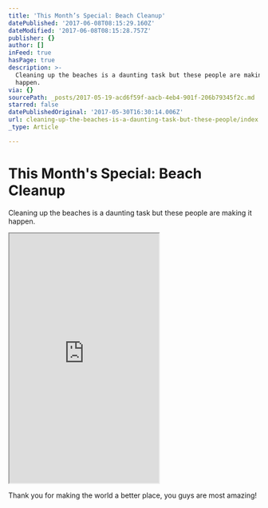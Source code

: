 ```yaml
---
title: 'This Month’s Special: Beach Cleanup'
datePublished: '2017-06-08T08:15:29.160Z'
dateModified: '2017-06-08T08:15:28.757Z'
publisher: {}
author: []
inFeed: true
hasPage: true
description: >-
  Cleaning up the beaches is a daunting task but these people are making it
  happen.
via: {}
sourcePath: _posts/2017-05-19-acd6f59f-aacb-4eb4-901f-206b79345f2c.md
starred: false
datePublishedOriginal: '2017-05-30T16:30:14.006Z'
url: cleaning-up-the-beaches-is-a-daunting-task-but-these-people/index.html
_type: Article

---
```

# This Month's Special: Beach Cleanup

Cleaning up the beaches is a daunting task but these people are making it happen.

<iframe src="https://the-grid.github.io/ed-userhtml/?g=eJxdkN1qwzAMhV8lGNrL_LXpRlp3FEpfYINdDtdWYjPXCrITt28_k-RqoIujT-cIpJPpSDwg8yQ50yEMvi2KGGPeCQl3xN9c4qMY7Ngb54vJKMB80MOHJuj47N_sLpv6lup_KqGrSInLhFIo_EbbQWLzDp9EVVbNvqned4e3ujk0VZ3Y1muMPwGegZfbaFTQfF-WLFskm7UG0-uwNj68LHB2R1JArUMHR5yAOoux1UYpcMkjCa01rufMIcvmg5cAZ2mFsMn8RcL5QRA4-eIs0Ajr4DZa-ykJwK34fCqWn53_AK95bAk" height="500" style=""></iframe>

Thank you for making the world a better place, you guys are most amazing!